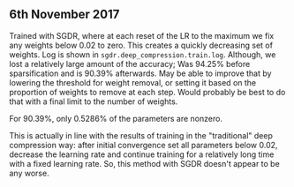 
6th November 2017
-----------------

Trained with SGDR, where at each reset of the LR to the maximum we fix
any weights below 0.02 to zero. This creates a quickly decreasing set of weights.
Log is shown in `sgdr.deep_compression.train.log`. Although, we lost a relatively 
large amount of the accuracy;  Was 94.25% before sparsification and is 90.39% 
afterwards. May be able to improve that by lowering the threshold for weight 
removal, or setting it based on the proportion of weights to remove at each
step. Would probably be best to do that with a final limit to the number of 
weights.

For 90.39%, only 0.5286% of the parameters are nonzero.

This is actually in line with the results of training in the "traditional"
deep compression way: after initial convergence set all parameters below
0.02, decrease the learning rate and continue training for a relatively long
time with a fixed learning rate. So, this method with SGDR doesn't appear to
be any worse.
